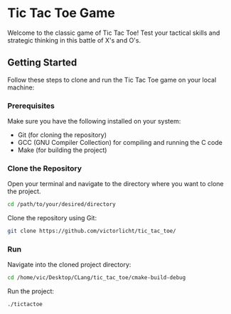 # Tic Tac Toe Game

Welcome to the classic game of Tic Tac Toe! Test your tactical skills and strategic thinking in this battle of X's and O's.

## Getting Started

Follow these steps to clone and run the Tic Tac Toe game on your local machine:

### Prerequisites

Make sure you have the following installed on your system:

- Git (for cloning the repository)
- GCC (GNU Compiler Collection) for compiling and running the C code
- Make (for building the project)

### Clone the Repository

Open your terminal and navigate to the directory where you want to clone the project.

```bash
cd /path/to/your/desired/directory
```
Clone the repository using Git:
```bash
git clone https://github.com/victorlicht/tic_tac_toe/
```
### Run

Navigate into the cloned project directory:

```bash
cd /home/vic/Desktop/CLang/tic_tac_toe/cmake-build-debug
```
Run the project:
```bash
./tictactoe
```
